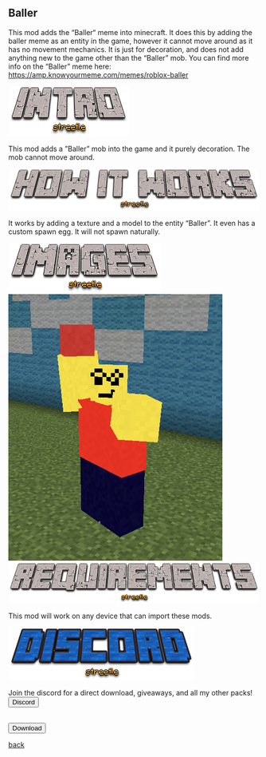 ## Baller

This mod adds the “Baller“ meme into minecraft. It does this by adding the baller meme as an entity in the game, however it cannot move around as it has no movement mechanics. It is just for decoration, and does not add anything new to the game other than the “Baller” mob. You can find more info on the “Baller” meme here: https://amp.knowyourmeme.com/memes/roblox-baller

<img src="/all/intro.png" alt="intro">

This mod adds a ”Baller” mob into the game and it purely decoration. The mob cannot move around.

<img src="/all/how.png" alt="howitworks">

It works by adding a texture and a model to the entity “Baller”. It even has a custom spawn egg. It will not spawn naturally.

<img src="/all/images.png" alt="images">

<img src="/baller/IMG_5339.jpeg" alt="baller">

<img src="/all/req.png" alt="requirements">

This mod will work on any device that can import these mods.

<img src="/all/discord.png" alt="discord">

Join the discord for a direct download, giveaways, and all my other packs!
<a href="https://discord.gg/32DuhaYFH">
<button type="button">Discord</button>
<br><br>

<a href="https://direct-link.net/342615/baller-mcpe"> 
<button type="button">Download</button> 
</a>

[back](./)

